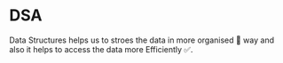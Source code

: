 # DSA
Data Structures  helps us to stroes the  data in more organised 📂 way and also it helps to access the data more Efficiently ✅.

